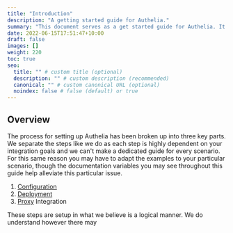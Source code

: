 ```yaml
---
title: "Introduction"
description: "A getting started guide for Authelia."
summary: "This document serves as a get started guide for Authelia. It contains links to various sections and has some key notes in questions frequently asked by people looking to perform setup for the first time."
date: 2022-06-15T17:51:47+10:00
draft: false
images: []
weight: 220
toc: true
seo:
  title: "" # custom title (optional)
  description: "" # custom description (recommended)
  canonical: "" # custom canonical URL (optional)
  noindex: false # false (default) or true
---
```


## Overview

The process for setting up Authelia has been broken up into three key parts. We separate the steps like we do as each
step is highly dependent on your integration goals and we can't make a dedicated guide for every scenario. For this same
reason you may have to adapt the examples to your particular scenario, though the documentation variables you may see
throughout this guide help alleviate this particular issue.

1. [Configuration](configuration.md)
2. [Deployment](deployment.md)
3. [Proxy](proxy.md) Integration

These steps are setup in what we believe is a logical manner. We do understand however there may
